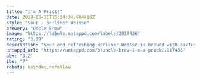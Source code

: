 ```yaml
---
title: "I'm A Prick!"
date: 2019-05-31T15:34:34.984416Z
style: "Sour - Berliner Weisse"
brewery: "Uncle Brew"
image: "https://labels.untappd.com/labels/2917436"
rating: "3.39"
description: "Sour and refreshing Berliner Weisse is brewed with cactus fruit to create the perfect balanced easy drinking beer with a pleasant fruitiness."
untappd_url: "https://untappd.com/b/uncle-brew-i-m-a-prick/2917436"
abv: "3.2"
ibu: "7"
robots: noindex,nofollow
---
```

